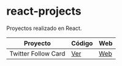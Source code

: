 # react-projects
Proyectos realizado en React.

| Proyecto | Código | Web|
|-|-|-|
| Twitter Follow Card | [Ver](https://github.com/dagonib/react-projects/tree/main/curso-midudev/twitter-follow-card) | [Web](https://onx.la/38aee)
